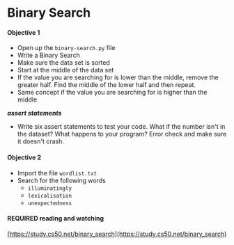 # Binary Search

#### Objective 1

* Open up the `binary-search.py` file
* Write a Binary Search
* Make sure the data set is sorted
* Start at the middle of the data set
* If the value you are searching for is lower than the middle, remove the greater half. Find the middle of the lower half and then repeat.
* Same concept if the value you are searching for is higher than the middle

***assert statements***

* Write six assert statements to test your code. What if the number isn't in the dataset? What happens to your program? Error check and make sure it doesn't crash.


#### Objective 2

* Import the file `wordlist.txt` 
* Search for the following words
	* `illuminatingly`
	* `lexicalisation`
	* `unexpectedness`
	
#### REQUIRED reading and watching
[https://study.cs50.net/binary_search](https://study.cs50.net/binary_search)